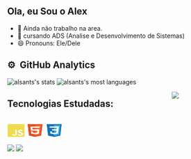 
## Ola, eu Sou o Alex
- 🔭 Ainda não trabalho na area.
- 🌱 cursando  ADS (Analise e Desenvolvimento de Sistemas)
- 😄 Pronouns: Ele/Dele

## ⚙️ &nbsp;GitHub Analytics

<p align="left">
<img width="530em" src="https://github-readme-stats.vercel.app/api?username=alsants&show_icons=true&theme=vision-friendly-dark" alt="alsants's stats"/>
<img width="530em" src="https://github-readme-stats.vercel.app/api/top-langs/?username=alsants&layout=compact&theme=vision-friendly-dark" alt="alsants's most languages"/>
</p>
<a href="https://rubberduckdebugging.com/">
  <img align="right" width="125px" src="https://media3.giphy.com/media/rtRflhLVzbNWU/giphy.gif">
</a>

 ## Tecnologias Estudadas:
  
  <div style="display: inline_block"><br>
  <img align="center" alt="Rafa-Js" height="30" width="40" src="https://raw.githubusercontent.com/devicons/devicon/master/icons/javascript/javascript-plain.svg">
  <img align="center" alt="Rafa-HTML" height="30" width="40" src="https://raw.githubusercontent.com/devicons/devicon/master/icons/html5/html5-original.svg">
  <img align="center" alt="Rafa-CSS" height="30" width="40" src="https://raw.githubusercontent.com/devicons/devicon/master/icons/css3/css3-original.svg">
    
</div><br>
  
  <div> 
  <a href="" target="_blank"><img src="https://img.shields.io/badge/-Instagram-%23E4405F?style=for-the-badge&logo=instagram&logoColor=white" target="_blank"></a> 
  <a href = ""><img src="https://img.shields.io/badge/-Gmail-%23333?style=for-the-badge&logo=gmail&logoColor=white" target="_blank"></a>
 

  </div>
